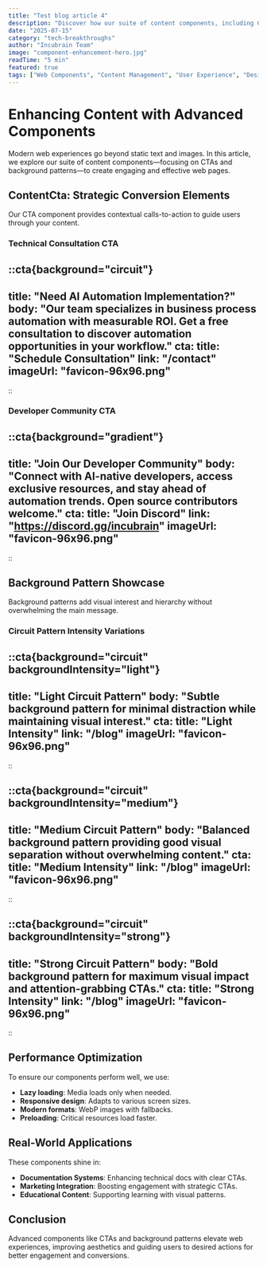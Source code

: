 ```yaml
---
title: "Test blog article 4"
description: "Discover how our suite of content components, including CTAs and background patterns, can elevate your web experiences."
date: "2025-07-15"
category: "tech-breakthroughs"
author: "Incubrain Team"
image: "component-enhancement-hero.jpg"
readTime: "5 min"
featured: true
tags: ["Web Components", "Content Management", "User Experience", "Design Patterns"]
---
```


# Enhancing Content with Advanced Components

Modern web experiences go beyond static text and images. In this article, we explore our suite of content components—focusing on CTAs and background patterns—to create engaging and effective web pages.

## ContentCta: Strategic Conversion Elements

Our CTA component provides contextual calls-to-action to guide users through your content.

### Technical Consultation CTA

::cta{background="circuit"}
---
title: "Need AI Automation Implementation?"
body: "Our team specializes in business process automation with measurable ROI. Get a free consultation to discover automation opportunities in your workflow."
cta:
  title: "Schedule Consultation"
  link: "/contact"
imageUrl: "favicon-96x96.png"
---
::

### Developer Community CTA

::cta{background="gradient"}
---
title: "Join Our Developer Community"
body: "Connect with AI-native developers, access exclusive resources, and stay ahead of automation trends. Open source contributors welcome."
cta:
  title: "Join Discord"
  link: "https://discord.gg/incubrain"
imageUrl: "favicon-96x96.png"
---
::

## Background Pattern Showcase

Background patterns add visual interest and hierarchy without overwhelming the main message.

### Circuit Pattern Intensity Variations

::cta{background="circuit" backgroundIntensity="light"}
---
title: "Light Circuit Pattern"
body: "Subtle background pattern for minimal distraction while maintaining visual interest."
cta:
  title: "Light Intensity"
  link: "/blog"
imageUrl: "favicon-96x96.png"
---
::

::cta{background="circuit" backgroundIntensity="medium"}
---
title: "Medium Circuit Pattern"
body: "Balanced background pattern providing good visual separation without overwhelming content."
cta:
  title: "Medium Intensity"
  link: "/blog"
imageUrl: "favicon-96x96.png"
---
::

::cta{background="circuit" backgroundIntensity="strong"}
---
title: "Strong Circuit Pattern"
body: "Bold background pattern for maximum visual impact and attention-grabbing CTAs."
cta:
  title: "Strong Intensity"
  link: "/blog"
imageUrl: "favicon-96x96.png"
---
::

## Performance Optimization

To ensure our components perform well, we use:

- **Lazy loading**: Media loads only when needed.
- **Responsive design**: Adapts to various screen sizes.
- **Modern formats**: WebP images with fallbacks.
- **Preloading**: Critical resources load faster.

## Real-World Applications

These components shine in:

- **Documentation Systems**: Enhancing technical docs with clear CTAs.
- **Marketing Integration**: Boosting engagement with strategic CTAs.
- **Educational Content**: Supporting learning with visual patterns.

## Conclusion

Advanced components like CTAs and background patterns elevate web experiences, improving aesthetics and guiding users to desired actions for better engagement and conversions.
